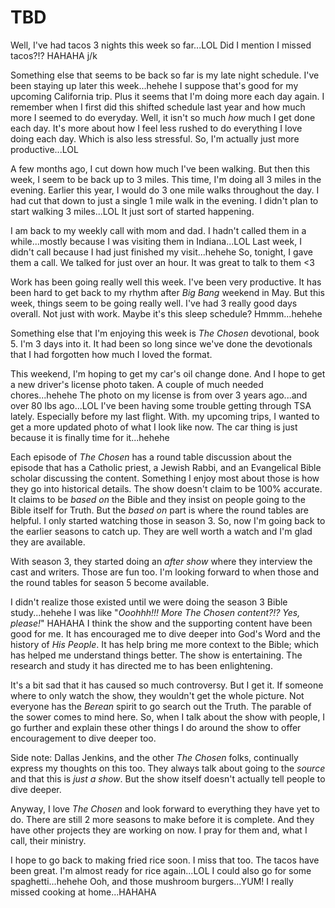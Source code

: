 # TBD

Well, I've had tacos 3 nights this week so far...LOL Did I mention I missed tacos?!? HAHAHA j/k

Something else that seems to be back so far is my late night schedule. I've been staying up later this week...hehehe I suppose that's good for my upcoming California trip. Plus it seems that I'm doing more each day again. I remember when I first did this shifted schedule last year and how much more I seemed to do everyday. Well, it isn't so much *how* much I get done each day. It's more about how I feel less rushed to do everything I love doing each day. Which is also less stressful. So, I'm actually just more productive...LOL

A few months ago, I cut down how much I've been walking. But then this week, I seem to be back up to 3 miles. This time, I'm doing all 3 miles in the evening. Earlier this year, I would do 3 one mile walks throughout the day. I had cut that down to just a single 1 mile walk in the evening. I didn't plan to start walking 3 miles...LOL It just sort of started happening.

I am back to my weekly call with mom and dad. I hadn't called them in a while...mostly because I was visiting them in Indiana...LOL Last week, I didn't call because I had just finished my visit...hehehe So, tonight, I gave them a call. We talked for just over an hour. It was great to talk to them <3

Work has been going really well this week. I've been very productive. It has been hard to get back to my rhythm after *Big Bang* weekend in May. But this week, things seem to be going really well. I've had 3 really good days overall. Not just with work. Maybe it's this sleep schedule? Hmmm...hehehe

Something else that I'm enjoying this week is *The Chosen* devotional, book 5. I'm 3 days into it. It had been so long since we've done the devotionals that I had forgotten how much I loved the format.

This weekend, I'm hoping to get my car's oil change done. And I hope to get a new driver's license photo taken. A couple of much needed chores...hehehe The photo on my license is from over 3 years ago...and over 80 lbs ago...LOL I've been having some trouble getting through TSA lately. Especially before my last flight. With. my upcoming trips, I wanted to get a more updated photo of what I look like now. The car thing is just because it is finally time for it...hehehe

Each episode of *The Chosen* has a round table discussion about the episode that has a Catholic priest, a Jewish Rabbi, and an Evangelical Bible scholar discussing the content. Something I enjoy most about those is how they go into historical details. The show doesn't claim to be 100% accurate. It claims to be *based on* the Bible and they insist on people going to the Bible itself for Truth. But the *based on* part is where the round tables are helpful. I only started watching those in season 3. So, now I'm going back to the earlier seasons to catch up. They are well worth a watch and I'm glad they are available.

With season 3, they started doing an *after show* where they interview the cast and writers. Those are fun too. I'm looking forward to when those and the round tables for season 5 become available.

I didn't realize those existed until we were doing the season 3 Bible study...hehehe I was like "*Ooohhh!!! More The Chosen content?!? Yes, please!*" HAHAHA I think the show and the supporting content have been good for me. It has encouraged me to dive deeper into God's Word and the history of *His People*. It has help bring me more context to the Bible; which has helped me understand things better. The show is entertaining. The research and study it has directed me to has been enlightening.

It's a bit sad that it has caused so much controversy. But I get it. If someone where to only watch the show, they wouldn't get the whole picture. Not everyone has the *Berean* spirit to go search out the Truth. The parable of the sower comes to mind here. So, when I talk about the show with people, I go further and explain these other things I do around the show to offer encouragement to dive deeper too.

Side note: Dallas Jenkins, and the other *The Chosen* folks, continually express my thoughts on this too. They always talk about going to the *source* and that this is *just a show*. But the show itself doesn't actually tell people to dive deeper.

Anyway, I love *The Chosen* and look forward to everything they have yet to do. There are still 2 more seasons to make before it is complete. And they have other projects they are working on now. I pray for them and, what I call, their ministry.

I hope to go back to making fried rice soon. I miss that too. The tacos have been great. I'm almost ready for rice again...LOL I could also go for some spaghetti...hehehe Ooh, and those mushroom burgers...YUM! I really missed cooking at home...HAHAHA
